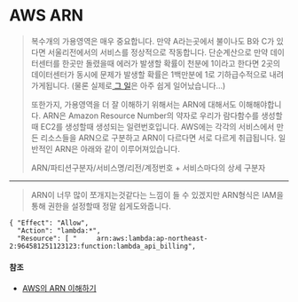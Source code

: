 # AWS ARN



> 복수개의 가용영역은 매우 중요합니다. 만약 A라는곳에서 불이나도 B와 C가 있다면 서울리전에서의 서비스를 정상적으로 작동합니다. 단순계산으로 만약 데이터센터를 한곳만 돌렸을때 에러가 발생할 확률이 천분에 1이라고 한다면 2곳의 데이터센터가 동시에 문제가 발생할 확률은 1백만분에 1로 기하급수적으로 내려가게됩니다. (물론 실제로[ 그 일](http://www.zdnet.co.kr/view/?no=20181122113510)은 아주 쉽게 일어났습니다…)
>
> 또한가지, 가용영역을 더 잘 이해하기 위해서는 ARN에 대해서도 이해해야합니다. ARN은 Amazon Resource Number의 약자로 우리가 람다함수를 생성할때 EC2를 생성할때 생성되는 일련번호입니다. AWS에는 각각의 서비스에서 만든 리소스들을 ARN으로 구분하고 ARN이 다르다면 서로 다르게 취급됩니다. 일반적인 ARN은 아래와 같이 이루어져있습니다.
>
> ARN/파티션구분자/서비스명/리전/계정번호 + 서비스마다의 상세 구분자



---

> ARN이 너무 많이 쪼개지는것같다는 느낌이 들 수 있겠지만 ARN형식은 IAM을 통해 권한을 설정할때 정말 쉽게도와줍니다.

```
{ "Effect": "Allow", 
  "Action": "lambda:*", 
  "Resource": [ "     arn:aws:lambda:ap-northeast-2:964581251123123:function:lambda_api_billing",
```



#### 참조

- [AWS의 ARN 이해하기](https://medium.com/harrythegreat/aws%EC%9D%98-arn-%EC%9D%B4%ED%95%B4%ED%95%98%EA%B8%B0-8c20d0ccbbfd#:~:text=ARN%EC%9D%80%20Amazon%20Resource%20Number,%EB%A9%B4%20%EC%84%9C%EB%A1%9C%20%EB%8B%A4%EB%A5%B4%EA%B2%8C%20%EC%B7%A8%EA%B8%89%EB%90%A9%EB%8B%88%EB%8B%A4.)